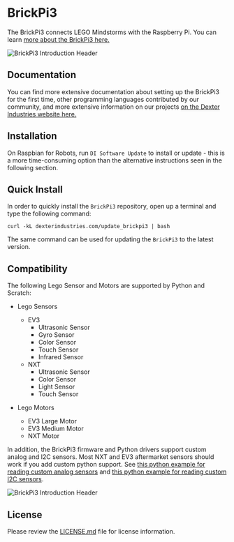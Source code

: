 BrickPi3
========
The BrickPi3 connects LEGO Mindstorms with the Raspberry Pi.  You can learn [more about the BrickPi3 here.](https://www.dexterindustries.com/brickpi/)  

![BrickPi3 Introduction Header](https://user-images.githubusercontent.com/29712567/32540756-0d9f7224-c487-11e7-9941-968fa33dd95a.png)

Documentation
-------------
You can find more extensive documentation about setting up the BrickPi3 for the first time, other programming languages contributed by our community, and more extensive information on our projects [on the Dexter Industries website here.](https://www.dexterindustries.com/brickpi3-tutorials-documentation/)

Installation
------------

On Raspbian for Robots, run `DI Software Update` to install or update - this is a more time-consuming option than the alternative instructions seen in the following section.

Quick Install
-------------

In order to quickly install the `BrickPi3` repository, open up a terminal and type the following command:
```
curl -kL dexterindustries.com/update_brickpi3 | bash
```
The same command can be used for updating the `BrickPi3` to the latest version.

Compatibility
-------------

The following Lego Sensor and Motors are supported by Python and Scratch:

* Lego Sensors
  * EV3
    * Ultrasonic Sensor
    * Gyro Sensor
    * Color Sensor
    * Touch Sensor
    * Infrared Sensor
  * NXT
    * Ultrasonic Sensor
    * Color Sensor
    * Light Sensor
    * Touch Sensor

* Lego Motors
  * EV3 Large Motor
  * EV3 Medium Motor
  * NXT Motor

In addition, the BrickPi3 firmware and Python drivers support custom analog and
I2C sensors. Most NXT and EV3 aftermarket sensors should work if you add custom
python support. See [this python example for reading custom analog sensors][ex1]
and [this python example for reading custom I2C sensors][ex2].

[ex1]: https://github.com/DexterInd/BrickPi3/blob/master/Software/Python/Examples/Analog_Sensor.py
[ex2]: https://github.com/DexterInd/BrickPi3/blob/master/Software/Python/Examples/DI-dTIR.py

![BrickPi3 Introduction Header](https://user-images.githubusercontent.com/29712567/32540754-0d719912-c487-11e7-876c-06e311d1f2a5.jpg)


License
-------

Please review the [LICENSE.md] file for license information.

[LICENSE.md]: ./LICENSE.md
